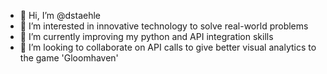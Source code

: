 - 👋 Hi, I’m @dstaehle
- 👀 I’m interested in innovative technology to solve real-world problems
- 🌱 I’m currently improving my python and API integration skills
- 💞️ I’m looking to collaborate on API calls to give better visual analytics to the game 'Gloomhaven'
  
<!---
dstaehle/dstaehle is a ✨ special ✨ repository because its `README.md` (this file) appears on your GitHub profile.
You can click the Preview link to take a look at your changes.
--->
